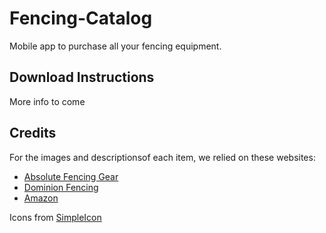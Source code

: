# Fencing-Catalog
Mobile app to purchase all your fencing equipment.

## Download Instructions

More info to come

## Credits

For the images and descriptionsof each item, we relied on these websites:

- [Absolute Fencing Gear](https://www.absolutefencinggear.com/)
- [Dominion Fencing](http://www.dominionfencing.org/gear.html)
- [Amazon](http://www.amazon.com)

Icons from [SimpleIcon](http://simpleicon.com/)
